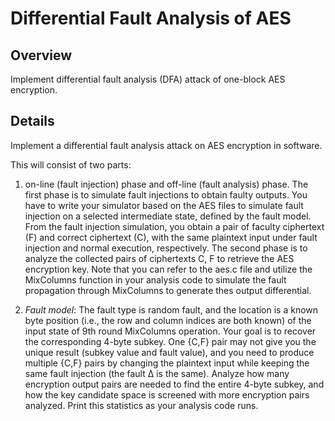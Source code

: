 # Differential Fault Analysis of AES 
## Overview
Implement differential fault analysis (DFA) attack of one-block AES encryption.

## Details
Implement a differential fault analysis attack on AES encryption in software. 

This will consist of two parts:
1. on-line (fault injection) phase and off-line (fault analysis) phase. The first phase is to simulate fault injections to obtain faulty outputs. You have to write your simulator based on the AES files to simulate fault injection on a selected intermediate state, defined by the fault model. From the fault injection simulation, you obtain a pair of faculty ciphertext (F) and correct ciphertext (C), with the same plaintext input under fault injection and normal execution, respectively. The second phase is to analyze the collected pairs of ciphertexts C, F to retrieve the AES encryption key. Note that you can refer to the aes.c file and utilize the MixColumns function in your analysis code to simulate the fault propagation through MixColumns to generate thes output differential.

2. *Fault model*: The fault type is random fault, and the location is a known byte position (i.e., the row and column indices are both known) of the input state of 9th round MixColumns operation. Your goal is to recover the corresponding 4-byte subkey. One {C,F} pair may not give you the unique result (subkey value and fault value), and you need to produce multiple {C,F} pairs by changing the plaintext input while keeping the same fault injection (the fault ∆ is the same). Analyze how many encryption output pairs are needed to find the entire 4-byte subkey, and how the key candidate space is screened with more encryption pairs analyzed. Print this statistics as your analysis code runs.
